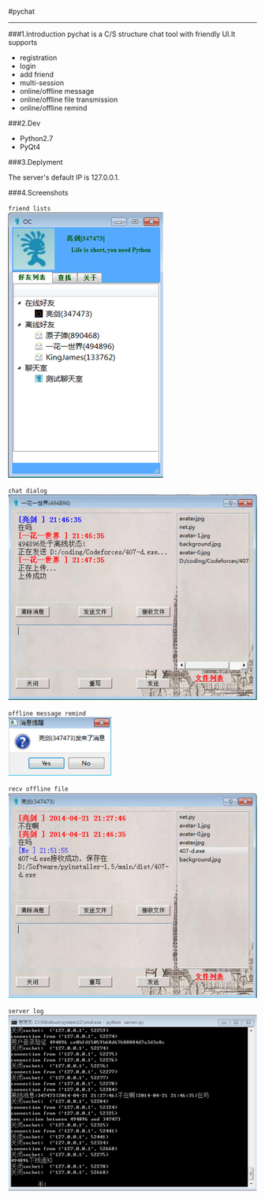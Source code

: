 #pychat
***

###1.Introduction
pychat is a C/S structure chat tool with friendly UI.It supports

- registration
- login
- add friend
- multi-session
- online/offline message
- online/offline file transmission
- online/offline remind

###2.Dev

- Python2.7
- PyQt4


###3.Deplyment

The server's default IP is 127.0.0.1.

###4.Screenshots

`friend lists`  
![one](doc/p1.png)

`chat dialog`  
![one](doc/p2.png)

`offline message remind`   
![one](doc/p3.png)

`recv offline file` 
![one](doc/p4.png)

`server log`  
![one](doc/p5.png)
